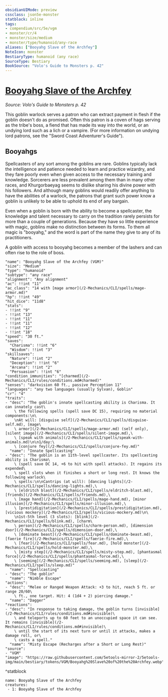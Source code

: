 ```yaml
---
obsidianUIMode: preview
cssclass: json5e-monster
statblock: inline
tags:
- compendium/src/5e/vgm
- monster/cr/4
- monster/size/medium
- monster/type/humanoid/any-race
aliases: ["Booyahg Slave of the Archfey"]
NoteIcon: monster
BestiaryType: humanoid (any race)
SourceType: Bestiary
BookSource: "Volo's Guide to Monsters p. 42"
---
```

# [Booyahg Slave of the Archfey](2-Mechanics/CLI/bestiary/humanoid/booyahg-slave-of-the-archfey-vgm.md)
*Source: Volo's Guide to Monsters p. 42*  

This goblin warlock serves a patron who can extract payment in flesh if the goblin doesn't do as promised. Often this patron is a coven of hags serving as the tribe's boss, a fiend that has made its way into the world, or an undying lord such as a lich or a vampire. (For more information on undying lord patrons, see the "Sword Coast Adventurer's Guide").

## Booyahgs

Spellcasters of any sort among the goblins are rare. Goblins typically lack the intelligence and patience needed to learn and practice wizardry, and they fare poorly even when given access to the necessary training and knowledge. Sorcerers are less prevalent among them than in many other races, and Khurgorbaeyag seems to dislike sharing his divine power with his followers. And although many goblins would readily offer anything to have the abilities of a warlock, the patrons that grant such power know a goblin is unlikely to be able to uphold its end of any bargain.

Even when a goblin is born with the ability to become a spellcaster, the knowledge and talent necessary to carry on the tradition rarely persists for more than a couple of generations. Because they have so little experience with magic, goblins make no distinction between its forms. To them all magic is "booyahg," and the word is part of the name they give to any of its practitioners.

A goblin with access to booyahg becomes a member of the lashers and can often rise to the role of boss.

```statblock
"name": "Booyahg Slave of the Archfey (VGM)"
"size": "Medium"
"type": "humanoid"
"subtype": "any race"
"alignment": "Any alignment"
"ac": !!int "11"
"ac_class": "14 with [mage armor](/2-Mechanics/CLI/spells/mage-armor.md)"
"hp": !!int "49"
"hit_dice": "11d8"
"stats":
- !!int "9"
- !!int "13"
- !!int "11"
- !!int "11"
- !!int "12"
- !!int "18"
"speed": "30 ft."
"saves":
  "Charisma": !!int "6"
  "Wisdom": !!int "3"
"skillsaves":
  "Nature": !!int "2"
  "Deception": !!int "6"
  "Arcana": !!int "2"
  "Persuasion": !!int "6"
"condition_immunities": "[charmed](/2-Mechanics/CLI/rules/conditions.md#charmed)"
"senses": "darkvision 60 ft., passive Perception 11"
"languages": "any two languages (usually Sylvan), Goblin"
"cr": "4"
"traits":
- "desc": "The goblin's innate spellcasting ability is Charisma. It can innately cast\
    \ the following spells (spell save DC 15), requiring no material components:\n\
    \nAt will: [disguise self](/2-Mechanics/CLI/spells/disguise-self.md), [mage\
    \ armor](/2-Mechanics/CLI/spells/mage-armor.md) (self only), [silent image](/2-Mechanics/CLI/spells/silent-image.md),\
    \ [speak with animals](/2-Mechanics/CLI/spells/speak-with-animals.md)\n\n1/day:\
    \ [conjure fey](/2-Mechanics/CLI/spells/conjure-fey.md)"
  "name": "Innate Spellcasting"
- "desc": "The goblin is an 11th-level spellcaster. Its spellcasting ability is Charisma\
    \ (spell save DC 14, +6 to hit with spell attacks). It regains its expended\
    \ spell slots when it finishes a short or long rest. It knows the following warlock\
    \ spells:\n\nCantrips (at will): [dancing lights](/2-Mechanics/CLI/spells/dancing-lights.md),\
    \ [eldritch blast](/2-Mechanics/CLI/spells/eldritch-blast.md), [friends](/2-Mechanics/CLI/spells/friends.md),\
    \ [mage hand](/2-Mechanics/CLI/spells/mage-hand.md), [minor illusion](/2-Mechanics/CLI/spells/minor-illusion.md),\
    \ [prestidigitation](/2-Mechanics/CLI/spells/prestidigitation.md), [vicious mockery](/2-Mechanics/CLI/spells/vicious-mockery.md)\n\
    \n1st-5th level (3 slots): [blink](/2-Mechanics/CLI/spells/blink.md), [charm\
    \ person](/2-Mechanics/CLI/spells/charm-person.md), [dimension door](/2-Mechanics/CLI/spells/dimension-door.md),\
    \ [dominate beast](/2-Mechanics/CLI/spells/dominate-beast.md), [faerie fire](/2-Mechanics/CLI/spells/faerie-fire.md),\
    \ [fear](/2-Mechanics/CLI/spells/fear.md), [hold monster](/2-Mechanics/CLI/spells/hold-monster.md),\
    \ [misty step](/2-Mechanics/CLI/spells/misty-step.md), [phantasmal force](/2-Mechanics/CLI/spells/phantasmal-force.md),\
    \ [seeming](/2-Mechanics/CLI/spells/seeming.md), [sleep](/2-Mechanics/CLI/spells/sleep.md)"
  "name": "Spellcasting"
- "desc": "The goblin"
  "name": "Nimble Escape"
"actions":
- "desc": "Melee or Ranged Weapon Attack: +3 to hit, reach 5 ft. or range 20/60\
    \ ft., one target. Hit: 4 (1d4 + 2) piercing damage."
  "name": "Dagger"
"reactions":
- "desc": "In response to taking damage, the goblin turns [invisible](/2-Mechanics/CLI/rules/conditions.md#invisible)\
    \ and teleports up to 60 feet to an unoccupied space it can see. It remains [invisible](/2-Mechanics/CLI/rules/conditions.md#invisible)\
    \ until the start of its next turn or until it attacks, makes a damage roll, or\
    \ casts a spell."
  "name": "Misty Escape (Recharges after a Short or Long Rest)"
"source":
- "VGM"
"image": "https://raw.githubusercontent.com/5etools-mirror-2/5etools-img/main/bestiary/tokens/VGM/Booyahg%20Slave%20of%20the%20Archfey.webp"
```
^statblock

```encounter-table
name: Booyahg Slave of the Archfey
creatures:
 - 1: Booyahg Slave of the Archfey
```